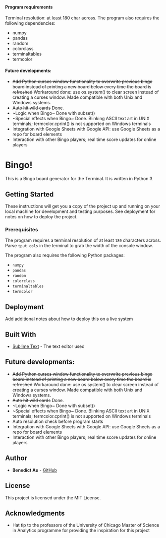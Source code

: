 #### Program requirements

Terminal resolution: at least 180 char across. 
The program also requires the following dependencies:
- numpy
- pandas
- random
- colorclass
- terminaltables
- termcolor

#### Future developments:
- ~~Add Python curses window functionality to overwrite previous bingo board instead of printing a new board below every time the board is refreshed~~ Workaround done: use os.system() to clear screen instead of creating a curses window. Made compatible with both Unix and Windows systems.
- ~~Auto hit wild cards~~ Done. 
- ~Logic when Bingo~ Done with subset()
- ~Special effects when Bingo~ Done. Blinking ASCII text art in UNIX terminals; termcolor.cprint() is not supported on Windows terminals
- Integration with Google Sheets with Google API: use Google Sheets as a repo for board elements
- Interaction with other Bingo players; real time score updates for online players








# Bingo!

This is a Bingo board generator for the Terminal. It is written in Python 3.

## Getting Started

These instructions will get you a copy of the project up and running on your local machine for development and testing purposes. See deployment for notes on how to deploy the project.

### Prerequisites

The program requires a terminal resolution of at least `180` characters across. Parse `tput cols` in the terminal to grab the width of the console window. 

The program also requires the following Python packages:
- `numpy`
- `pandas`
- `random`
- `colorclass`
- `terminaltables`
- `termcolor`

## Deployment

Add additional notes about how to deploy this on a live system

## Built With

- [Sublime Text](https://www.sublimetext.com/) - The text editor used

## Future developments:
- ~~Add Python curses window functionality to overwrite previous bingo board instead of printing a new board below every time the board is refreshed~~ Workaround done: use os.system() to clear screen instead of creating a curses window. Made compatible with both Unix and Windows systems.
- ~~Auto hit wild cards~~ Done. 
- ~Logic when Bingo~ Done with subset()
- ~Special effects when Bingo~ Done. Blinking ASCII text art in UNIX terminals; termcolor.cprint() is not supported on Windows terminals
- Auto resolution check before program starts
- Integration with Google Sheets with Google API: use Google Sheets as a repo for board elements
- Interaction with other Bingo players; real time score updates for online players

## Author

- **Benedict Au** - [GitHub](https://github.com/benedictau1993/)

## License

This project is licensed under the MIT License.

## Acknowledgments

- Hat tip to the professors of the University of Chicago Master of Science in Analytics programme for providing the inspiration for this project
